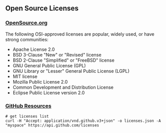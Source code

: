 
## Open Source Licenses

### [OpenSource.org](https://opensource.org/)

The following OSI-approved licenses are popular, widely used, or have strong communities:

- Apache License 2.0
- BSD 3-Clause "New" or "Revised" license
- BSD 2-Clause "Simplified" or "FreeBSD" license
- GNU General Public License (GPL)
- GNU Library or "Lesser" General Public License (LGPL)
- MIT license
- Mozilla Public License 2.0
- Common Development and Distribution License
- Eclipse Public License version 2.0

### [GitHub Resources][GH]

    # get licenses list
    curl -H "Accept: application/vnd.github.v3+json" -o licenses.json -A "myspace" https://api.github.com/licenses

[GH]:(https://docs.github.com/en/free-pro-team@latest/rest/reference/licenses)
